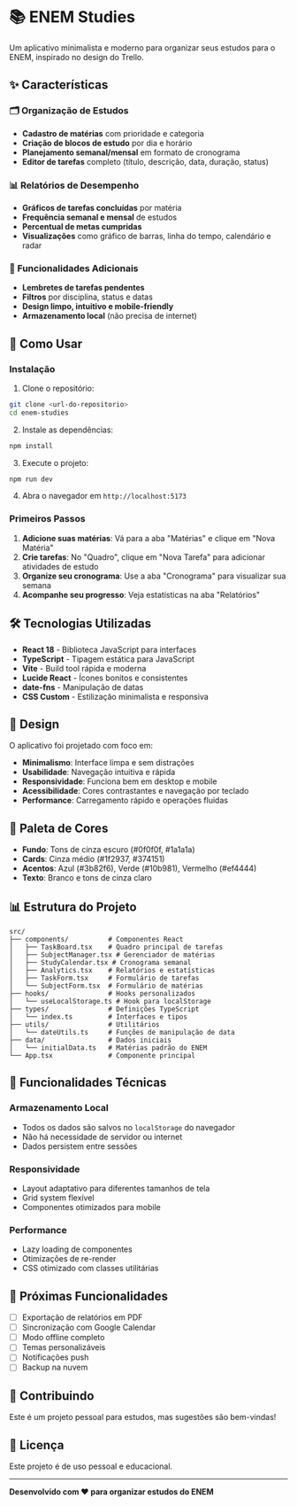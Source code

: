 # 📚 ENEM Studies

Um aplicativo minimalista e moderno para organizar seus estudos para o ENEM, inspirado no design do Trello.

## ✨ Características

### 🗂️ Organização de Estudos
- **Cadastro de matérias** com prioridade e categoria
- **Criação de blocos de estudo** por dia e horário
- **Planejamento semanal/mensal** em formato de cronograma
- **Editor de tarefas** completo (título, descrição, data, duração, status)

### 📊 Relatórios de Desempenho
- **Gráficos de tarefas concluídas** por matéria
- **Frequência semanal e mensal** de estudos
- **Percentual de metas cumpridas**
- **Visualizações** como gráfico de barras, linha do tempo, calendário e radar

### 🎯 Funcionalidades Adicionais
- **Lembretes de tarefas pendentes**
- **Filtros** por disciplina, status e datas
- **Design limpo, intuitivo e mobile-friendly**
- **Armazenamento local** (não precisa de internet)

## 🚀 Como Usar

### Instalação

1. Clone o repositório:
```bash
git clone <url-do-repositorio>
cd enem-studies
```

2. Instale as dependências:
```bash
npm install
```

3. Execute o projeto:
```bash
npm run dev
```

4. Abra o navegador em `http://localhost:5173`

### Primeiros Passos

1. **Adicione suas matérias**: Vá para a aba "Matérias" e clique em "Nova Matéria"
2. **Crie tarefas**: No "Quadro", clique em "Nova Tarefa" para adicionar atividades de estudo
3. **Organize seu cronograma**: Use a aba "Cronograma" para visualizar sua semana
4. **Acompanhe seu progresso**: Veja estatísticas na aba "Relatórios"

## 🛠️ Tecnologias Utilizadas

- **React 18** - Biblioteca JavaScript para interfaces
- **TypeScript** - Tipagem estática para JavaScript
- **Vite** - Build tool rápida e moderna
- **Lucide React** - Ícones bonitos e consistentes
- **date-fns** - Manipulação de datas
- **CSS Custom** - Estilização minimalista e responsiva

## 📱 Design

O aplicativo foi projetado com foco em:

- **Minimalismo**: Interface limpa e sem distrações
- **Usabilidade**: Navegação intuitiva e rápida
- **Responsividade**: Funciona bem em desktop e mobile
- **Acessibilidade**: Cores contrastantes e navegação por teclado
- **Performance**: Carregamento rápido e operações fluidas

## 🎨 Paleta de Cores

- **Fundo**: Tons de cinza escuro (#0f0f0f, #1a1a1a)
- **Cards**: Cinza médio (#1f2937, #374151)
- **Acentos**: Azul (#3b82f6), Verde (#10b981), Vermelho (#ef4444)
- **Texto**: Branco e tons de cinza claro

## 📊 Estrutura do Projeto

```
src/
├── components/          # Componentes React
│   ├── TaskBoard.tsx    # Quadro principal de tarefas
│   ├── SubjectManager.tsx # Gerenciador de matérias
│   ├── StudyCalendar.tsx # Cronograma semanal
│   ├── Analytics.tsx    # Relatórios e estatísticas
│   ├── TaskForm.tsx     # Formulário de tarefas
│   └── SubjectForm.tsx  # Formulário de matérias
├── hooks/               # Hooks personalizados
│   └── useLocalStorage.ts # Hook para localStorage
├── types/               # Definições TypeScript
│   └── index.ts         # Interfaces e tipos
├── utils/               # Utilitários
│   └── dateUtils.ts     # Funções de manipulação de data
├── data/                # Dados iniciais
│   └── initialData.ts   # Matérias padrão do ENEM
└── App.tsx              # Componente principal
```

## 🔧 Funcionalidades Técnicas

### Armazenamento Local
- Todos os dados são salvos no `localStorage` do navegador
- Não há necessidade de servidor ou internet
- Dados persistem entre sessões

### Responsividade
- Layout adaptativo para diferentes tamanhos de tela
- Grid system flexível
- Componentes otimizados para mobile

### Performance
- Lazy loading de componentes
- Otimizações de re-render
- CSS otimizado com classes utilitárias

## 🎯 Próximas Funcionalidades

- [ ] Exportação de relatórios em PDF
- [ ] Sincronização com Google Calendar
- [ ] Modo offline completo
- [ ] Temas personalizáveis
- [ ] Notificações push
- [ ] Backup na nuvem

## 🤝 Contribuindo

Este é um projeto pessoal para estudos, mas sugestões são bem-vindas!

## 📄 Licença

Este projeto é de uso pessoal e educacional.

---

**Desenvolvido com ❤️ para organizar estudos do ENEM**
